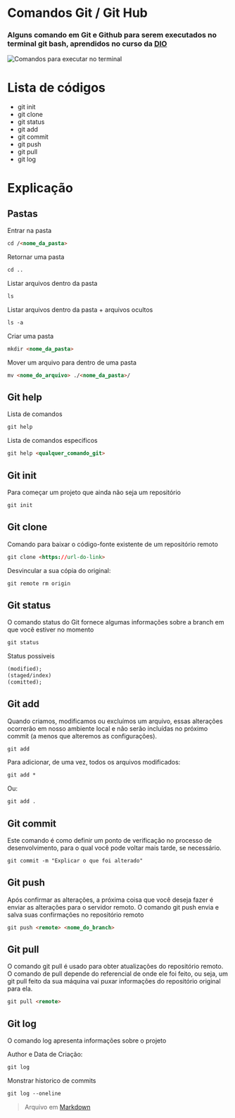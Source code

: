 # Comandos Git / Git Hub
### Alguns comando em Git e Github para serem executados no terminal git bash, aprendidos no curso da [DIO](https://web.dio.me/project/criando-seu-primeiro-repositorio-no-github-para-compartilhar-seu-progresso/learning/a6e285fa-b9a0-4bc2-8353-7b729dabcf0c?back=/track/cognizant-java-developer)

![Comandos para executar no terminal ](https://miro.medium.com/max/1400/1*tLqVaCdc3oTaYSWZawneCA.png)

# Lista de códigos

* git init
* git clone
* git status
* git add
* git commit
* git push
* git pull
* git log 

# Explicação

## Pastas

Entrar na pasta
~~~html
cd /<nome_da_pasta>
~~~

Retornar uma pasta
~~~html
cd ..
~~~

Listar arquivos dentro da pasta
~~~html
ls
~~~

Listar arquivos dentro da pasta + arquivos ocultos
~~~html
ls -a
~~~

Criar uma pasta
~~~html
mkdir <nome_da_pasta>
~~~

Mover um arquivo para dentro de uma pasta
~~~html
mv <nome_do_arquivo> ./<nome_da_pasta>/
~~~


## Git help
Lista de comandos 
~~~html
git help
~~~

Lista de comandos especificos 
~~~html
git help <qualquer_comando_git>
~~~


## Git init
Para começar um projeto que ainda não seja um repositório 
~~~html
git init
~~~


## Git clone
Comando para baixar o código-fonte existente de um repositório remoto
~~~html
git clone <https://url-do-link>
~~~

Desvincular a sua cópia do original:

~~~html
git remote rm origin
~~~


## Git status
O comando status do Git fornece algumas informações sobre a branch em que você estiver no momento

~~~html
git status
~~~

Status possiveis
~~~html
(modified);
(staged/index)
(comitted);
~~~

## Git add
Quando criamos, modificamos ou excluímos um arquivo, essas alterações ocorrerão em nosso ambiente local e não serão incluídas no próximo commit (a menos que alteremos as configurações).
~~~html
git add
~~~

Para adicionar, de uma vez, todos os arquivos modificados:
~~~html
git add *
~~~
Ou:
~~~html
git add .
~~~

## Git commit
Este comando é como definir um ponto de verificação no processo de desenvolvimento, para o qual você pode voltar mais tarde, se necessário.
~~~html
git commit -m "Explicar o que foi alterado"
~~~

## Git push
Após confirmar as alterações, a próxima coisa que você deseja fazer é enviar as alterações para o servidor remoto.
O comando git push envia e salva suas confirmações no repositório remoto

~~~html
git push <remote> <nome_do_branch>
~~~

## Git pull
O comando git pull é usado para obter atualizações do repositório remoto. O comando de pull depende do referencial de onde ele foi feito, ou seja, um git pull feito da sua máquina vai puxar informações do repositório original para ela.

~~~html
git pull <remote>
~~~

## Git log
O comando log apresenta informações sobre o projeto

Author e Data de Criação:
~~~html
git log 
~~~

Monstrar historico de commits 
~~~html
git log --oneline
~~~


>Arquivo em [Markdown](https://docs.pipz.com/central-de-ajuda/learning-center/guia-basico-de-markdown#)
